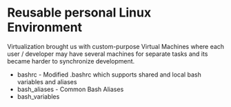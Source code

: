# Reusable personal Linux Environment

Virtualization brought us with custom-purpose Virtual Machines
where each user / developer may have several machines for
separate tasks and its became harder to synchronize
development.

* bashrc - Modified .bashrc which supports shared and local bash variables and aliases
* bash_aliases - Common Bash Aliases
* bash_variables
